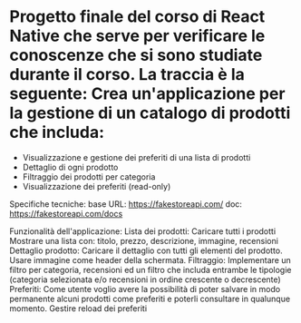 # Progetto finale del corso di React Native che serve per verificare le conoscenze che si sono studiate durante il corso. La traccia è la seguente: Crea un'applicazione per la gestione di un catalogo di prodotti che includa: 
- Visualizzazione e gestione dei preferiti di una lista di prodotti
- Dettaglio di ogni prodotto
- Filtraggio dei prodotti per categoria
- Visualizzazione dei preferiti (read-only)

Specifiche tecniche:
base URL: https://fakestoreapi.com/
doc: https://fakestoreapi.com/docs

Funzionalità dell'applicazione:
Lista dei prodotti:
Caricare tutti i prodotti
Mostrare una lista con: titolo, prezzo, descrizione, immagine, recensioni
Dettaglio prodotto:
Caricare il dettaglio con tutti gli elementi del prodotto. Usare immagine come header della schermata.
Filtraggio:
Implementare un filtro per categoria, recensioni ed un filtro che includa entrambe le tipologie (categoria selezionata e/o recensioni in ordine crescente o decrescente)
Preferiti:
Come utente voglio avere la possibilità di poter salvare in modo permanente alcuni prodotti come preferiti e poterli consultare in qualunque momento.
Gestire reload dei preferiti
